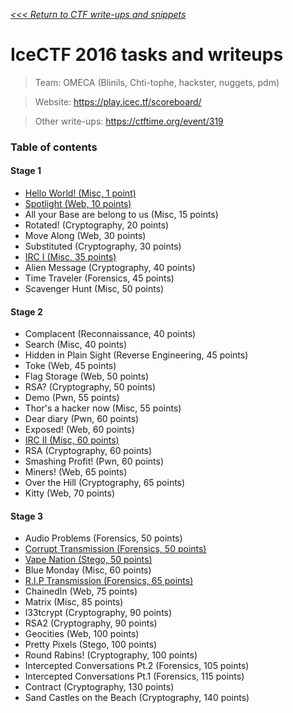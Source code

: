 _[<<< Return to CTF write-ups and snippets](https://github.com/nbrisset/CTF)_

# IceCTF 2016 tasks and writeups

> Team: OMECA (Blinils, Chti-tophe, hackster, nuggets, pdm)

> Website: https://play.icec.tf/scoreboard/

> Other write-ups: https://ctftime.org/event/319

### Table of contents

#### Stage 1
* [Hello World! (Misc, 1 point)](challenges/hello-world-1)
* [Spotlight (Web, 10 points)](challenges/spotlight-10)
* All your Base are belong to us (Misc, 15 points)
* Rotated! (Cryptography, 20 points)
* Move Along (Web, 30 points)
* Substituted (Cryptography, 30 points)
* [IRC I (Misc, 35 points)](challenges/irc-i-35)
* Alien Message (Cryptography, 40 points)
* Time Traveler (Forensics, 45 points)
* Scavenger Hunt (Misc, 50 points)
 
#### Stage 2
* Complacent (Reconnaissance, 40 points)
* Search (Misc, 40 points)
* Hidden in Plain Sight (Reverse Engineering, 45 points)
* Toke (Web, 45 points)
* Flag Storage (Web, 50 points)
* RSA? (Cryptography, 50 points)
* Demo (Pwn, 55 points)
* Thor's a hacker now (Misc, 55 points)
* Dear diary (Pwn, 60 points)
* Exposed! (Web, 60 points)
* [IRC II (Misc, 60 points)](challenges/irc-ii-60)
* RSA (Cryptography, 60 points)
* Smashing Profit! (Pwn, 60 points)
* Miners! (Web, 65 points)
* Over the Hill (Cryptography, 65 points)
* Kitty (Web, 70 points)

#### Stage 3
* Audio Problems (Forensics, 50 points)
* [Corrupt Transmission (Forensics, 50 points)](challenges/corrupt-transmission-50)
* [Vape Nation (Stego, 50 points)](challenges/vape-nation-50)
* Blue Monday (Misc, 60 points)
* [R.I.P Transmission (Forensics, 65 points)](challenges/rip-transmission-65)
* ChainedIn (Web, 75 points)
* Matrix (Misc, 85 points)
* l33tcrypt (Cryptography, 90 points)
* RSA2 (Cryptography, 90 points)
* Geocities (Web, 100 points)
* Pretty Pixels (Stego, 100 points)
* Round Rabins! (Cryptography, 100 points)
* Intercepted Conversations Pt.2 (Forensics, 105 points)
* Intercepted Conversations Pt.1 (Forensics, 115 points)
* Contract (Cryptography, 130 points)
* Sand Castles on the Beach (Cryptography, 140 points)
